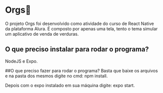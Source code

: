 # Orgs🌱
O projeto Orgs foi desenvolvido como atividade do curso de React Native da plataforma Alura. É composto por apenas
uma tela, tento o tema simular um aplicativo de venda de verduras.

## O que preciso instalar para rodar o programa?
NodeJS e Expo.

##O que preciso fazer para rodar o programa?
Basta que baixe os arquivos e na pasta dos mesmos digite no cmd:
npm install.

Depois com o expo instalado em sua máquina digite:
expo start.
